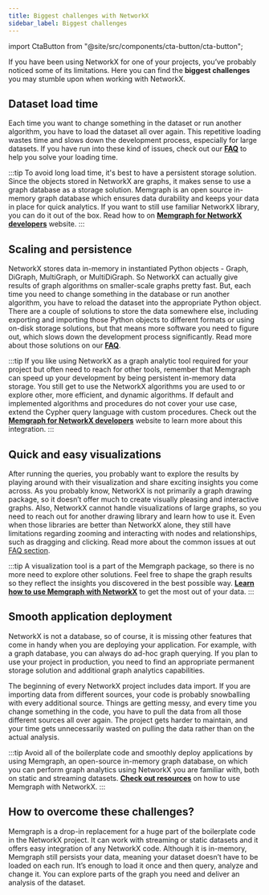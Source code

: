 ```yaml
---
title: Biggest challenges with NetworkX
sidebar_label: Biggest challenges
---
```


import CtaButton from "@site/src/components/cta-button/cta-button";

If you have been using NetworkX for one of your projects, you’ve probably noticed some of its limitations. Here you can find the **biggest challenges** you may stumble upon when working with NetworkX. 


## Dataset load time
Each time you want to change something in the dataset or run another algorithm, you have to load the dataset all over again. This repetitive loading wastes time and slows down the development process, especially for large datasets. If you have run into these kind of issues, check out our [**FAQ**](/faq#scaling-and-persistence) to help you solve your loading time.

:::tip
To avoid long load time, it's best to have a persistent storage solution. Since the objects stored in NetworkX are graphs, it makes sense to use a graph database as a storage solution. Memgraph is an open source in-memory graph database which ensures data durability and keeps your data in place for quick analytics. If you want to still use familiar NetworkX library, you can do it out of the box. Read how to on [**Memgraph for NetworkX developers**](https://memgraph.com/memgraph-for-networkx?utm_source=networkx-guide&utm_medium=referral&utm_campaign=networkx_ppp&utm_term=biggestchallenges&utm_content=datasetloadtime) website.
:::

## Scaling and persistence

NetworkX stores data in-memory in instantiated Python objects - Graph, DiGraph, MultiGraph, or MultiDiGraph. So NetworkX can actually give results of graph algorithms on smaller-scale graphs pretty fast. But, each time you need to change something in the database or run another algorithm, you have to reload the dataset into the appropriate Python object. There are a couple of solutions to store the data somewhere else, including exporting and importing those Python objects to different formats or using on-disk storage solutions, but that means more software you need to figure out, which slows down the development process significantly. Read more about those solutions on our [**FAQ**](/faq#scaling-and-persistence). 

:::tip
If you like using NetworkX as a graph analytic tool required for your project but often need to reach for other tools, remember that Memgraph can speed up your development by being persistent in-memory data storage. You still get to use the NetworkX algorithms you are used to or explore other, more efficient, and dynamic algorithms. If default and implemented algorithms and procedures do not cover your use case, extend the Cypher query language with custom procedures. Check out the [**Memgraph for NetworkX developers**](https://memgraph.com/memgraph-for-networkx?utm_source=networkx-guide&utm_medium=referral&utm_campaign=networkx_ppp&utm_term=biggestchallenges&utm_content=textlink) website to learn more about this integration.
:::

## Quick and easy visualizations

After running the queries, you probably want to explore the results by playing around with their visualization and share exciting insights you come across. As you probably know, NetworkX is not primarily a graph drawing package, so it doesn’t offer much to create visually pleasing and interactive graphs. Also, NetworkX cannot handle visualizations of large graphs, so you need to reach out for another drawing library and learn how to use it. Even when those libraries are better than NetworkX alone, they still have limitations regarding zooming and interacting with nodes and relationships, such as dragging and clicking. Read more about the common issues at out [FAQ section](/faq#graph-drawing).

:::tip
A visualization tool is a part of the Memgraph package, so there is no more need to explore other solutions. Feel free to shape the graph results so they reflect the insights you discovered in the best possible way. [**Learn how to use Memgraph with NetworkX**](https://memgraph.com/memgraph-for-networkx?utm_source=networkx-guide&utm_medium=referral&utm_campaign=networkx_ppp&utm_term=biggestchallenges&utm_content=learnmore) to get the most out of your data.
:::

## Smooth application deployment

NetworkX is not a database, so of course, it is missing other features that come in handy when you are deploying your application. For example, with a graph database, you can always do ad-hoc graph querying. If you plan to use your project in production, you need to find an appropriate permanent storage solution and additional graph analytics capabilities. 

The beginning of every NetworkX project includes data import. If you are importing data from different sources, your code is probably snowballing with every additional source. Things are getting messy, and every time you change something in the code, you have to pull the data from all those different sources all over again. The project gets harder to maintain, and your time gets unnecessarily wasted on pulling the data rather than on the actual analysis.

:::tip
Avoid all of the boilerplate code and smoothly deploy applications by using Memgraph, an open-source in-memory graph database, on which you can perform graph analytics using NetworkX you are familiar with, both on static and streaming datasets. [**Check out resources**](https://memgraph.com/memgraph-for-networkx?utm_source=networkx-guide&utm_medium=referral&utm_campaign=networkx_ppp&utm_term=biggestchallenges&utm_content=checkoutresources) on how to use Memgraph with NetworkX.
:::

## How to overcome these challenges?

Memgraph is a drop-in replacement for a huge part of the boilerplate code in the NetworkX project. It can work with streaming or static datasets and it offers easy integration of any NetworkX code. Although it is in-memory, Memgraph still persists your data, meaning your dataset doesn’t have to be loaded on each run. It’s enough to load it once and then query, analyze and change it. You can explore parts of the graph you need and deliver an analysis of the dataset. 

<CtaButton title="Memgraph for NetworkX developers" url="https://memgraph.com/memgraph-for-networkx?utm_source=networkx-guide&utm_medium=referral&utm_campaign=networkx_ppp&utm_term=biggestchallenges&utm_content=overcomechallenges"></CtaButton>


